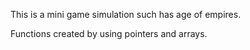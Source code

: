 
This is a mini game simulation such has age of empires.

Functions created by using pointers and arrays.

